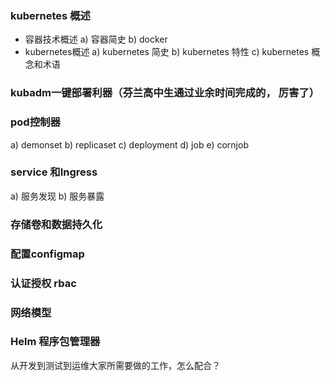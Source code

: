 ### kubernetes 概述
- 容器技术概述
 a) 容器简史
 b) docker
- kubernetes概述
 a) kubernetes 简史
 b) kubernetes 特性
 c) kubernetes 概念和术语
 
### kubadm一键部署利器（芬兰高中生通过业余时间完成的， 厉害了）
### pod控制器
  a) demonset
  b) replicaset
  c) deployment
  d) job
  e) cornjob
### service 和Ingress
 a) 服务发现
 b) 服务暴露
 
### 存储卷和数据持久化

### 配置configmap
### 认证授权 rbac
### 网络模型
### Helm 程序包管理器

从开发到测试到运维大家所需要做的工作，怎么配合？
